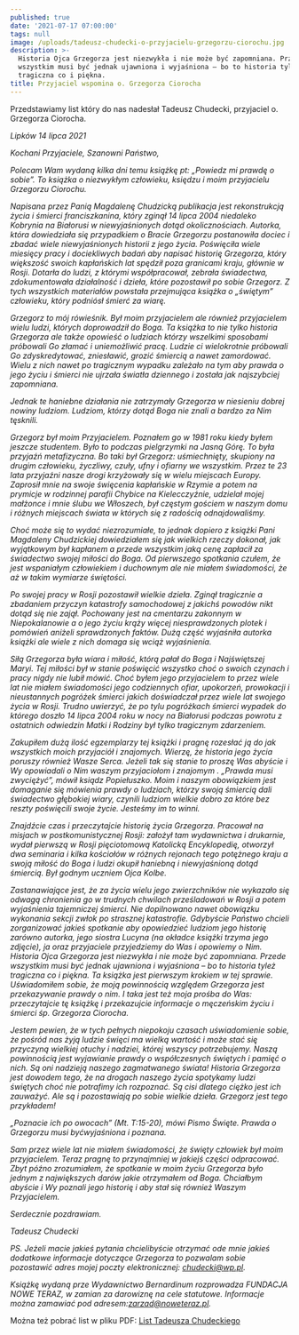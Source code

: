 ```yaml
---
published: true
date: '2021-07-17 07:00:00'
tags: null
image: /uploads/tadeusz-chudecki-o-przyjacielu-grzegorzu-ciorochu.jpg
description: >-
  Historia Ojca Grzegorza jest niezwykła i nie może być zapomniana. Przede
  wszystkim musi być jednak ujawniona i wyjaśniona – bo to historia tyleż
  tragiczna co i piękna.
title: Przyjaciel wspomina o. Grzegorza Ciorocha
---
```


Przedstawiamy list który do nas nadesłał Tadeusz Chudecki, przyjaciel o. Grzegorza Ciorocha.

*Lipków 14 lipca 2021*

*Kochani Przyjaciele,
Szanowni Państwo,*

*Polecam Wam wydaną kilka dni temu książkę pt: „Powiedz mi prawdę o sobie”. To książka o niezwykłym człowieku, księdzu i moim przyjacielu Grzegorzu Ciorochu.*

*Napisana przez Panią Magdalenę Chudzicką publikacja jest rekonstrukcją życia i śmierci franciszkanina, który zginął 14 lipca 2004 niedaleko Kobrynia na Białorusi w niewyjaśnionych dotąd okolicznościach. Autorka, która dowiedziała się przypadkiem o Bracie Grzegorzu postanowiła dociec i zbadać wiele niewyjaśnionych historii z jego życia. Poświęciła wiele miesięcy pracy i dociekliwych badań aby napisać historię Grzegorza, który większość swoich kapłańskich lat spędził poza granicami kraju, głównie w Rosji. Dotarła do ludzi, z którymi współpracował, zebrała świadectwa, zdokumentowała działalność i dzieła, które pozostawił po sobie Grzegorz. Z tych wszystkich materiałów powstała przejmująca książka o „świętym” człowieku, który podniósł śmierć za wiarę.*

*Grzegorz to mój rówieśnik. Był moim przyjacielem ale również przyjacielem wielu ludzi, których doprowadził do Boga. Ta książka to nie tylko historia Grzegorza ale także opowieść o ludziach którzy wszelkimi sposobami próbowali Go złamać i uniemożliwić pracę. Ludzie ci wielokrotnie próbowali Go zdyskredytować, zniesławić, grozić śmiercią a nawet zamordować. Wielu z nich nawet po tragicznym wypadku zależało na tym aby prawda o jego życiu i śmierci nie ujrzała światła dziennego i została jak najszybciej zapomniana.*

*Jednak te haniebne działania nie zatrzymały Grzegorza w niesieniu dobrej nowiny ludziom. Ludziom, którzy dotąd Boga nie znali a bardzo za Nim tęsknili.*

*Grzegorz był moim Przyjacielem. Poznałem go w 1981 roku kiedy byłem jeszcze studentem. Było to podczas pielgrzymki na Jasną Górę. To była przyjaźń metafizyczna. Bo taki był Grzegorz: uśmiechnięty, skupiony na drugim człowieku, życzliwy, czuły, ufny i ofiarny we wszystkim. Przez te 23 lata przyjaźni nasze drogi krzyżowały się w wielu miejscach Europy. Zaprosił mnie na swoje święcenia kapłańskie w Rzymie a potem na prymicje w rodzinnej parafii Chybice na Kielecczyźnie, udzielał mojej małżonce i mnie ślubu we Włoszech, był częstym gościem w naszym domu i różnych miejscach świata w których się z radością odnajdowaliśmy.*

*Choć może się to wydać niezrozumiałe, to jednak dopiero z książki Pani Magdaleny Chudzickiej dowiedziałem się jak wielkich rzeczy dokonał, jak wyjątkowym był kapłanem a przede wszystkim jaką cenę zapłacił za świadectwo swojej miłości do Boga. Od pierwszego spotkania czułem, że jest wspaniałym człowiekiem i duchownym ale nie miałem świadomości, że aż w takim wymiarze świętości.*

*Po swojej pracy w Rosji pozostawił wielkie dzieła. Zginął tragicznie a zbadaniem przyczyn katastrofy samochodowej z jakichś powodów nikt dotąd się nie zajął. Pochowany jest na cmentarzu zakonnym w Niepokalanowie a o jego życiu krąży więcej niesprawdzonych plotek i pomówień aniżeli sprawdzonych faktów. Dużą część wyjaśniła autorka książki ale wiele z nich domaga się wciąż wyjaśnienia.*

*Siłą Grzegorza była wiara i miłość, którą pałał do Boga i Najświętszej Maryi. Tej miłości był w stanie poświęcić wszystko choć o swoich czynach i pracy nigdy nie lubił mówić. Choć byłem jego przyjacielem to przez wiele lat nie miałem świadomości jego codziennych ofiar, upokorzeń, prowokacji i nieustannych pogróżek śmierci jakich doświadczał przez wiele lat swojego życia w Rosji. Trudno uwierzyć, że po tylu pogróżkach śmierci wypadek do którego doszło 14 lipca 2004 roku w nocy na Białorusi podczas powrotu z ostatnich odwiedzin Matki i Rodziny był tylko tragicznym zdarzeniem.*

*Zakupiłem dużą ilość egzemplarzy tej książki i pragnę rozesłać ją do jak wszystkich moich przyjaciół i znajomych. Wierzę, że historia jego życia poruszy również Wasze Serca. Jeżeli tak się stanie to proszę Was abyście i Wy opowiadali o Nim waszym przyjaciołom i znajomym .*
*„Prawda musi zwyciężyć”, mówił ksiądz Popiełuszko. Moim i naszym obowiązkiem jest domaganie się mówienia prawdy o ludziach, którzy swoją śmiercią dali świadectwo głębokiej wiary, czynili ludziom wielkie dobro za które bez reszty poświęcili swoje życie. Jesteśmy im to winni.*

*Znajdźcie czas i przeczytajcie historię życia Grzegorza. Pracował na misjach w postkomunistycznej Rosji: założył tam wydawnictwa i drukarnie, wydał pierwszą w Rosji pięciotomową Katolicką Encyklopedię, otworzył dwa seminaria i kilka kościołów w różnych rejonach tego potężnego kraju a swoją miłość do Boga i ludzi okupił haniebną i niewyjaśnioną dotąd śmiercią. Był godnym uczniem Ojca Kolbe.*

*Zastanawiające jest, że za życia wielu jego zwierzchników nie wykazało się odwagą chronienia go w trudnych chwilach prześladowań w Rosji a potem wyjaśnienia tajemniczej śmierci. Nie dopilnowano nawet obowiązku wykonania sekcji zwłok po strasznej katastrofie. Gdybyście Państwo chcieli zorganizować jakieś spotkanie aby opowiedzieć ludziom jego historię zarówno autorka, jego siostra Lucyna (na okładce książki trzyma jego zdjęcie), ja oraz przyjaciele przyjedziemy do Was i opowiemy o Nim. Historia Ojca Grzegorza jest niezwykła i nie może być zapomniana. Przede wszystkim musi być jednak ujawniona i wyjaśniona – bo to historia tyleż tragiczna co i piękna. Ta książka jest pierwszym krokiem w tej sprawie. Uświadomiłem sobie, że moją powinnością względem Grzegorza jest przekazywanie prawdy o nim. I taka jest też moja prośba do Was: przeczytajcie tę książkę i przekazujcie informacje o męczeńskim życiu i śmierci śp. Grzegorza Ciorocha.*

*Jestem pewien, że w tych pełnych niepokoju czasach uświadomienie sobie, że pośród nas żyją ludzie święci ma wielką wartość i może stać się przyczyną wielkiej otuchy i nadziei, której wszyscy potrzebujemy. Naszą powinnością jest wyjawianie prawdy o współczesnych świętych i pamięć o nich. Są oni nadzieją naszego zagmatwanego świata! Historia Grzegorza jest dowodem tego, że na drogach naszego życia spotykamy ludzi świętych choć nie potrafimy ich rozpoznać. Są cisi dlatego ciężko jest ich zauważyć. Ale są i pozostawiają po sobie wielkie dzieła. Grzegorz jest tego przykładem!*

*„Poznacie ich po owocach” (Mt. T:15-20), mówi Pismo Święte. Prawda o Grzegorzu musi byćwyjaśniona i poznana.*

*Sam przez wiele lat nie miałem świadomości, że święty człowiek był moim przyjacielem. Teraz pragnę to przynajmniej w jakiejś części odpracować. Zbyt późno zrozumiałem, że spotkanie w moim życiu Grzegorza było jednym z największych darów jakie otrzymałem od Boga. Chciałbym abyście i Wy poznali jego historię i aby stał się również Waszym Przyjacielem.*

*Serdecznie pozdrawiam.*

*Tadeusz Chudecki*

*PS. Jeżeli macie jakieś pytania chcielibyście otrzymać ode mnie jakieś dodatkowe informacje dotyczące Grzegorza to pozwalam sobie pozostawić adres mojej poczty elektronicznej: chudecki@wp.pl.*

*Książkę wydaną prze Wydawnictwo Bernardinum rozprowadza FUNDACJA NOWE TERAZ, w zamian za darowiznę na cele statutowe. Informacje można zamawiać pod adresem:zarzad@noweteraz.pl.*


Można też pobrać list w pliku PDF: [List Tadeusza Chudeckiego](/assets/files/tadeusz-chudecki-wspomnienie-o-grzegorzu-ciorochu.pdf)
